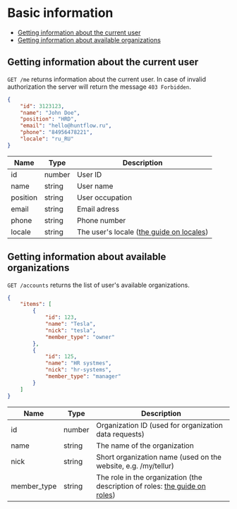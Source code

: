 # Basic information

* [Getting information about the current user](#me)
* [Getting information about available organizations](#organizations)

<a name="me"></a>
## Getting information about the current user

`GET /me` returns information about the current user. In case of invalid authorization the server will return the message `403 Forbidden`.

```json
{
    "id": 3123123,
    "name": "John Doe",
    "position": "HRD",
    "email": "hello@huntflow.ru",
    "phone": "84956478221",
    "locale": "ru_RU"
}
```


 Name | Type | Description
 --- | --- | ---
 id | number | User ID
 name | string | User name
 position | string | User occupation
 email | string | Email adress
 phone | string | Phone number
 locale | string | The user's locale ([the guide on locales](dicts.md#locale))


<a name="organizations"></a>
## Getting information about available organizations

`GET /accounts` returns the list of user's available organizations.

```json
{
    "items": [
        {
            "id": 123,
            "name": "Tesla",
            "nick": "tesla",
            "member_type": "owner"
        },
        {
            "id": 125,
            "name": "HR systmes",
            "nick": "hr-systems",
            "member_type": "manager"
        }
    ]
}
```


Name | Type | Description
 --- | --- | ---
 id | number | Organization ID (used for organization data requests)
 name | string | The name of the organization
 nick | string | Short organization name (used on the website, e.g. /my/tellur)
 member_type | string | The role in the organization (the description of roles: [the guide on roles](dicts.md#member_type))
 

